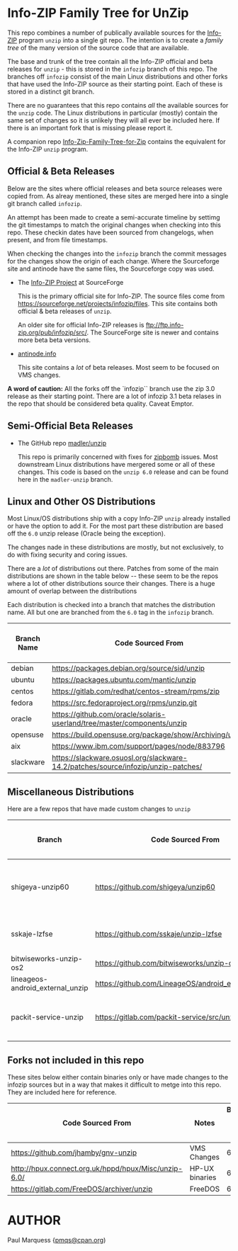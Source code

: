 # Info-ZIP Family Tree for UnZip

This repo combines a number of publically available sources for the [Info-ZIP](https://infozip.sourceforge.net/) program `unzip` into a single git repo.
The intention is to create a *family tree* of the many version of the source code that are available.

The base and trunk of the tree contain all the Info-ZIP official and beta releases for `unzip` - this is stored in the `infozip` branch of this repo. The branches off `infozip` consist of the main Linux distributions and other forks that have used the Info-ZIP source as their starting point. Each of these is stored in a distinct git branch.


There are no guarantees that this repo contains *all* the available sources for the `unzip` code. The Linux distributions in particular (mostly) contain  the same set of changes so it is unlikely they will all ever be included here. If there is an important fork that is missing please report it.

A companion repo [Info-Zip-Family-Tree-for-Zip](https://github.com/pmqs/Info-ZIP-Family-Tree-for-Zip) contains the equivalent for the Info-ZIP `unzip` program.



## Official & Beta Releases

Below are the sites where official releases and beta source releases were copied from. As alreay mentioned, these sites are merged here into a single git branch called `infozip`.

An attempt has been made to create a semi-accurate timeline by settimg the git timestamps to match the original changes when checking  into this repo. These checkin dates have been sourced from changelogs, when present, and from file timestamps.

When checking the changes into the `infozip` branch the commit messages for the changes  show the origin of each change. Where the Sourceforge site and antinode have the same  files, the Sourceforge copy was used.

* The [Info-ZIP Project](https://sourceforge.net/projects/infozip/) at SourceForge

  This is the primary official site for Info-ZIP. The source files come from https://sourceforge.net/projects/infozip/files. This site contains both official & beta releases of `unzip`.

  An older site for official Info-ZIP releases is ftp://ftp.info-zip.org/pub/infozip/src/. The SourceForge site is newer and contains more beta beta versions.


* [antinode.info](http://antinode.info/ftp/info-zip/)

  This site contains a *lot* of beta releases. Most seem to be focused on VMS changes.

**A word of caution:** All the forks off the `infozip`` branch use the zip 3.0 release as their starting point. There are a lot of infozip 3.1 beta relases in the repo that should be considered beta quality. Caveat Emptor.

## Semi-Official Beta Releases

* The GitHub repo [madler/unzip](https://github.com/madler/unzip)

  This repo is primarily concerned with fixes for
  [zipbomb](https://en.wikipedia.org/wiki/Zip_bomb) issues.
  Most downstream Linux distributions have mergered some or all of these changes. This code is based on the `unzip 6.0` release and can be found here in the `madler-unzip` branch.

## Linux and Other OS Distributions

Most Linux/OS distributions ship with a copy Info-ZIP `unzip` already installed or have the option to add it.
For the most part these distribution are based off the `6.0` unzip release (Oracle being the exception).

The changes nade in these distributions are mostly, but not exclusively, to do with fixing security and coring issues.

There are a *lot* of distributions out there. Patches from some of the main distributions are shown in the table below -- these seem to be the repos where a lot of other distributions source their changes. There is a huge amount of overlap between the distributions

Each distribution is checked into a branch that matches the distribution name. All but one are branched from the `6.0` tag in the  `infozip` branch.


| Branch Name | Code Sourced From | Branched From Infozip Tag |
|---|---|---|
| debian | https://packages.debian.org/source/sid/unzip | 6.0 |
| ubuntu | https://packages.ubuntu.com/mantic/unzip | 6.0 |
| centos | https://gitlab.com/redhat/centos-stream/rpms/zip | 6.0 |
| fedora | https://src.fedoraproject.org/rpms/unzip.git | 6.0 |
| oracle | https://github.com/oracle/solaris-userland/tree/master/components/unzip | 6.10c25 |
| opensuse | https://build.opensuse.org/package/show/Archiving/unzip | 6.0 |
| aix | https://www.ibm.com/support/pages/node/883796 | 6.0 |
| slackware | https://slackware.osuosl.org/slackware-14.2/patches/source/infozip/unzip-patches/ | 6.0 |


## Miscellaneous Distributions

Here  are a few repos that have made custom changes to `unzip`

| Branch | Code Sourced From | Notes | Branched From Infozip Tag |
|---| --- | ---| ---|
| shigeya-unzip60 | https://github.com/shigeya/unzip60 | MacOS changes for localization & [Homebrew](https://brew.sh/)  | 6.0 |
|sskaje-lzfse | https://github.com/sskaje/unzip-lzfse  |  Adds `lzfse` support for reading [ipa](https://en.wikipedia.org/wiki/.ipa) files | 6.0
| bitwiseworks-unzip-os2 | https://github.com/bitwiseworks/unzip-os2 | OS2 Changes | 6.0
| lineageos-android_external_unzip | https://github.com/LineageOS/android_external_unzip | Android build | Debian 6.0
| packit-service-unzip | https://gitlab.com/packit-service/src/unzip | Lots of patches from other Linix distros|  6.0


## Forks not included in this repo

These sites below either contain binaries only or have made changes to the infozip sources but in a way that makes it difficult to metge into this repo. They are included here for reference.

| Code Sourced From | Notes | Branched From Infozip Tag |
| --- | ---| --- |
| https://github.com/jhamby/gnv-unzip | VMS Changes |  6.0
| http://hpux.connect.org.uk/hppd/hpux/Misc/unzip-6.0/ | HP-UX binaries | 6.0
| https://gitlab.com/FreeDOS/archiver/unzip | FreeDOS | 6.0


# AUTHOR

Paul Marquess {pmqs@cpan.org)